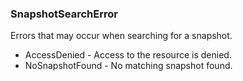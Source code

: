 ### SnapshotSearchError
Errors that may occur when searching for a snapshot.

- AccessDenied - Access to the resource is denied.
- NoSnapshotFound - No matching snapshot found.

